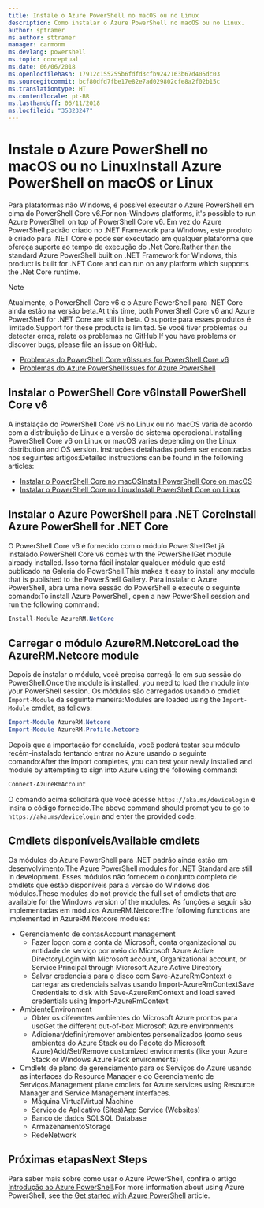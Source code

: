 ```yaml
---
title: Instale o Azure PowerShell no macOS ou no Linux
description: Como instalar o Azure PowerShell no macOS ou no Linux.
author: sptramer
ms.author: sttramer
manager: carmonm
ms.devlang: powershell
ms.topic: conceptual
ms.date: 06/06/2018
ms.openlocfilehash: 17912c155255b6fdfd3cfb9242163b67d405dc03
ms.sourcegitcommit: bcf80dfd7fbe17e82e7ad029802cfe8a2f02b15c
ms.translationtype: HT
ms.contentlocale: pt-BR
ms.lasthandoff: 06/11/2018
ms.locfileid: "35323247"
---
```

# <a name="install-azure-powershell-on-macos-or-linux"></a><span data-ttu-id="0645b-103">Instale o Azure PowerShell no macOS ou no Linux</span><span class="sxs-lookup"><span data-stu-id="0645b-103">Install Azure PowerShell on macOS or Linux</span></span>

<span data-ttu-id="0645b-104">Para plataformas não Windows, é possível executar o Azure PowerShell em cima do PowerShell Core v6.</span><span class="sxs-lookup"><span data-stu-id="0645b-104">For non-Windows platforms, it's possible to run Azure PowerShell on top of PowerShell Core v6.</span></span> <span data-ttu-id="0645b-105">Em vez do Azure PowerShell padrão criado no .NET Framework para Windows, este produto é criado para .NET Core e pode ser executado em qualquer plataforma que ofereça suporte ao tempo de execução do .Net Core.</span><span class="sxs-lookup"><span data-stu-id="0645b-105">Rather than the standard Azure PowerShell built on .NET Framework for Windows, this product is built for .NET Core and can run on any platform which supports the .Net Core runtime.</span></span>

> [!NOTE]
> <span data-ttu-id="0645b-106">Atualmente, o PowerShell Core v6 e o Azure PowerShell para .NET Core ainda estão na versão beta.</span><span class="sxs-lookup"><span data-stu-id="0645b-106">At this time, both PowerShell Core v6 and Azure PowerShell for .NET Core are still in beta.</span></span>
> <span data-ttu-id="0645b-107">O suporte para esses produtos é limitado.</span><span class="sxs-lookup"><span data-stu-id="0645b-107">Support for these products is limited.</span></span> <span data-ttu-id="0645b-108">Se você tiver problemas ou detectar erros, relate os problemas no GitHub.</span><span class="sxs-lookup"><span data-stu-id="0645b-108">If you have problems or discover bugs, please file an issue on GitHub.</span></span>
>
> * [<span data-ttu-id="0645b-109">Problemas do PowerShell Core v6</span><span class="sxs-lookup"><span data-stu-id="0645b-109">Issues for PowerShell Core v6</span></span>](https://github.com/PowerShell/PowerShell/issues)
> * [<span data-ttu-id="0645b-110">Problemas do Azure PowerShell</span><span class="sxs-lookup"><span data-stu-id="0645b-110">Issues for Azure PowerShell</span></span>](https://github.com/azure/azure-docs-powershell/issues)

## <a name="install-powershell-core-v6"></a><span data-ttu-id="0645b-111">Instalar o PowerShell Core v6</span><span class="sxs-lookup"><span data-stu-id="0645b-111">Install PowerShell Core v6</span></span>

<span data-ttu-id="0645b-112">A instalação do PowerShell Core v6 no Linux ou no macOS varia de acordo com a distribuição de Linux e a versão do sistema operacional.</span><span class="sxs-lookup"><span data-stu-id="0645b-112">Installing PowerShell Core v6 on Linux or macOS varies depending on the Linux distribution and OS version.</span></span>
<span data-ttu-id="0645b-113">Instruções detalhadas podem ser encontradas nos seguintes artigos:</span><span class="sxs-lookup"><span data-stu-id="0645b-113">Detailed instructions can be found in the following articles:</span></span>

- [<span data-ttu-id="0645b-114">Instalar o PowerShell Core no macOS</span><span class="sxs-lookup"><span data-stu-id="0645b-114">Install PowerShell Core on macOS</span></span>](/powershell/scripting/setup/installing-powershell-core-on-macos)
- [<span data-ttu-id="0645b-115">Instalar o PowerShell Core no Linux</span><span class="sxs-lookup"><span data-stu-id="0645b-115">Install PowerShell Core on Linux</span></span>](/powershell/scripting/setup/installing-powershell-core-on-linux)

## <a name="install-azure-powershell-for-net-core"></a><span data-ttu-id="0645b-116">Instalar o Azure PowerShell para .NET Core</span><span class="sxs-lookup"><span data-stu-id="0645b-116">Install Azure PowerShell for .NET Core</span></span>

<span data-ttu-id="0645b-117">O PowerShell Core v6 é fornecido com o módulo PowerShellGet já instalado.</span><span class="sxs-lookup"><span data-stu-id="0645b-117">PowerShell Core v6 comes with the PowerShellGet module already installed.</span></span> <span data-ttu-id="0645b-118">Isso torna fácil instalar qualquer módulo que está publicado na Galeria do PowerShell.</span><span class="sxs-lookup"><span data-stu-id="0645b-118">This makes it easy to install any module that is published to the PowerShell Gallery.</span></span> <span data-ttu-id="0645b-119">Para instalar o Azure PowerShell, abra uma nova sessão do PowerShell e execute o seguinte comando:</span><span class="sxs-lookup"><span data-stu-id="0645b-119">To install Azure PowerShell, open a new PowerShell session and run the following command:</span></span>

```powershell
Install-Module AzureRM.NetCore
```

## <a name="load-the-azurermnetcore-module"></a><span data-ttu-id="0645b-120">Carregar o módulo AzureRM.Netcore</span><span class="sxs-lookup"><span data-stu-id="0645b-120">Load the AzureRM.Netcore module</span></span>

<span data-ttu-id="0645b-121">Depois de instalar o módulo, você precisa carregá-lo em sua sessão do PowerShell.</span><span class="sxs-lookup"><span data-stu-id="0645b-121">Once the module is installed, you need to load the module into your PowerShell session.</span></span> <span data-ttu-id="0645b-122">Os módulos são carregados usando o cmdlet `Import-Module` da seguinte maneira:</span><span class="sxs-lookup"><span data-stu-id="0645b-122">Modules are loaded using the `Import-Module` cmdlet, as follows:</span></span>

```powershell
Import-Module AzureRM.Netcore
Import-Module AzureRM.Profile.Netcore
```

<span data-ttu-id="0645b-123">Depois que a importação for concluída, você poderá testar seu módulo recém-instalado tentando entrar no Azure usando o seguinte comando:</span><span class="sxs-lookup"><span data-stu-id="0645b-123">After the import completes, you can test your newly installed and module by attempting to sign into Azure using the following command:</span></span>

```powershell
Connect-AzureRmAccount
```

<span data-ttu-id="0645b-124">O comando acima solicitará que você acesse `https://aka.ms/devicelogin` e insira o código fornecido.</span><span class="sxs-lookup"><span data-stu-id="0645b-124">The above command should prompt you to go to `https://aka.ms/devicelogin` and enter the provided code.</span></span>

## <a name="available-cmdlets"></a><span data-ttu-id="0645b-125">Cmdlets disponíveis</span><span class="sxs-lookup"><span data-stu-id="0645b-125">Available cmdlets</span></span>

<span data-ttu-id="0645b-126">Os módulos do Azure PowerShell para .NET padrão ainda estão em desenvolvimento.</span><span class="sxs-lookup"><span data-stu-id="0645b-126">The Azure PowerShell modules for .NET Standard are still in development.</span></span> <span data-ttu-id="0645b-127">Esses módulos não fornecem o conjunto completo de cmdlets que estão disponíveis para a versão do Windows dos módulos.</span><span class="sxs-lookup"><span data-stu-id="0645b-127">These modules do not provide the full set of cmdlets that are available for the Windows version of the modules.</span></span> <span data-ttu-id="0645b-128">As funções a seguir são implementadas em módulos AzureRM.Netcore:</span><span class="sxs-lookup"><span data-stu-id="0645b-128">The following functions are implemented in AzureRM.Netcore modules:</span></span>

* <span data-ttu-id="0645b-129">Gerenciamento de contas</span><span class="sxs-lookup"><span data-stu-id="0645b-129">Account management</span></span>
  - <span data-ttu-id="0645b-130">Fazer logon com a conta da Microsoft, conta organizacional ou entidade de serviço por meio do Microsoft Azure Active Directory</span><span class="sxs-lookup"><span data-stu-id="0645b-130">Login with Microsoft account, Organizational account, or Service Principal through Microsoft Azure Active Directory</span></span>
  - <span data-ttu-id="0645b-131">Salvar credenciais para o disco com Save-AzureRmContext e carregar as credenciais salvas usando Import-AzureRmContext</span><span class="sxs-lookup"><span data-stu-id="0645b-131">Save Credentials to disk with Save-AzureRmContext and load saved credentials using Import-AzureRmContext</span></span>
* <span data-ttu-id="0645b-132">Ambiente</span><span class="sxs-lookup"><span data-stu-id="0645b-132">Environment</span></span>
  - <span data-ttu-id="0645b-133">Obter os diferentes ambientes do Microsoft Azure prontos para uso</span><span class="sxs-lookup"><span data-stu-id="0645b-133">Get the different out-of-box Microsoft Azure environments</span></span>
  - <span data-ttu-id="0645b-134">Adicionar/definir/remover ambientes personalizados (como seus ambientes do Azure Stack ou do Pacote do Microsoft Azure)</span><span class="sxs-lookup"><span data-stu-id="0645b-134">Add/Set/Remove customized environments (like your Azure Stack or Windows Azure Pack environments)</span></span>
* <span data-ttu-id="0645b-135">Cmdlets de plano de gerenciamento para os Serviços do Azure usando as interfaces do Resource Manager e do Gerenciamento de Serviços.</span><span class="sxs-lookup"><span data-stu-id="0645b-135">Management plane cmdlets for Azure services using Resource Manager and Service Management interfaces.</span></span>
  - <span data-ttu-id="0645b-136">Máquina Virtual</span><span class="sxs-lookup"><span data-stu-id="0645b-136">Virtual Machine</span></span>
  - <span data-ttu-id="0645b-137">Serviço de Aplicativo (Sites)</span><span class="sxs-lookup"><span data-stu-id="0645b-137">App Service (Websites)</span></span>
  - <span data-ttu-id="0645b-138">Banco de dados SQL</span><span class="sxs-lookup"><span data-stu-id="0645b-138">SQL Database</span></span>
  - <span data-ttu-id="0645b-139">Armazenamento</span><span class="sxs-lookup"><span data-stu-id="0645b-139">Storage</span></span>
  - <span data-ttu-id="0645b-140">Rede</span><span class="sxs-lookup"><span data-stu-id="0645b-140">Network</span></span>

## <a name="next-steps"></a><span data-ttu-id="0645b-141">Próximas etapas</span><span class="sxs-lookup"><span data-stu-id="0645b-141">Next Steps</span></span>

<span data-ttu-id="0645b-142">Para saber mais sobre como usar o Azure PowerShell, confira o artigo [Introdução ao Azure PowerShell](get-started-azureps.md).</span><span class="sxs-lookup"><span data-stu-id="0645b-142">For more information about using Azure PowerShell, see the [Get started with Azure PowerShell](get-started-azureps.md) article.</span></span>
